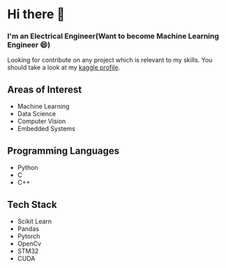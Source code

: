 # Hi there 👋
### I'm an Electrical Engineer(Want to become Machine Learning Engineer 😄)
Looking for contribute on any project which is relevant to my skills.
You should take a look at my [kaggle profile](https://www.kaggle.com/sarperyurttas).

## Areas of Interest
- Machine Learning
- Data Science
- Computer Vision
- Embedded Systems

## Programming Languages
- Python
- C
- C++

## Tech Stack
- Scikit Learn
- Pandas
- Pytorch
- OpenCv
- STM32
- CUDA
